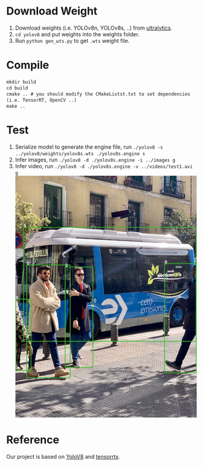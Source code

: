 # Download Weight
1. Download weights (i.e. YOLOv8n, YOLOv8s, ..) from [ultralytics](https://github.com/ultralytics/ultralytics). <br />
2. ```cd yolov8``` and put weights into the weights folder. <br />
3. Run ```python gen_wts.py``` to get ```.wts``` weight file.

# Compile
```
mkdir build
cd build
cmake .. # you should modify the CMakeListst.txt to set dependencies (i.e. TensorRT, OpenCV ..)
make ..
```

# Test
1. Serialize model to generate the engine file, run ```./yolov8 -s ../yolov8/weights/yolov8s.wts ./yolov8s.engine s```<br />
2. Infer images, run ```./yolov8 -d ./yolov8s.engine -i ../images g```<br />
3. Infer video, run ```./yolov8 -d ./yolov8s.engine -v ../videos/test1.avi g```<br />
![image](https://github.com/liujf69/TensorRT-Demo/blob/master/TRT_YoloV8/build/_test1.jpg)

# Reference
Our project is based on [YoloV8](https://github.com/ultralytics/ultralytics) and [tensorrtx](https://github.com/wang-xinyu/tensorrtx). <br />
